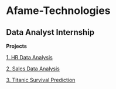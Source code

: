 # Afame-Technologies

## Data Analyst Internship

**Projects**

[1. HR Data Analysis](https://github.com/Ragul3008/Afame-Technologies/blob/main/Afame%20Technologies/HR_Data_Analysis/HR_Data_Analysis.ipynb)

[2. Sales Data Analysis](https://github.com/Ragul3008/Afame-Technologies/blob/main/Afame%20Technologies/Sales-Data-Analysis/Sales-Data-Analysis.ipynb)

[3. Titanic Survival Prediction](https://github.com/Ragul3008/Afame-Technologies/blob/main/Afame%20Technologies/Titanic-Survival-Prediction/Titanic-Survival.ipynb)
